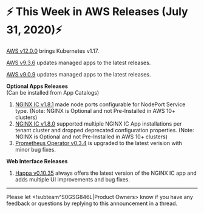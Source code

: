 # :zap: This Week in AWS Releases (July 31, 2020):zap:

[AWS v12.0.0](https://github.com/giantswarm/releases/tree/master/aws/v12.0.0) brings Kubernetes v1.17.

[AWS v9.3.6](https://github.com/giantswarm/releases/blob/master/aws/v9.3.6) updates managed apps to the latest releases.

[AWS v9.0.9](https://github.com/giantswarm/releases/blob/master/aws/v9.0.9) updates managed apps to the latest releases.

**Optional Apps Releases**  
(Can be installed from App Catalogs)

1. [NGINX IC v1.8.1](https://github.com/giantswarm/nginx-ingress-controller-app/blob/master/CHANGELOG.md#181---2020-07-28) made node ports configurable for NodePort Service type. (Note: NGINX is Optional and not Pre-Installed in AWS 10+ clusters)
2. [NGINX IC v1.8.0](https://github.com/giantswarm/nginx-ingress-controller-app/blob/master/CHANGELOG.md#180---2020-07-24) supported multiple NGINX IC App installations per tenant cluster and dropped deprecated configuration properties. (Note: NGINX is Optional and not Pre-Installed in AWS 10+ clusters)
3. [Prometheus Operator v0.3.4](https://github.com/giantswarm/prometheus-operator-app/blob/master/CHANGELOG.md#034---2020-07-22) is upgraded to the latest verision with minor bug fixes.

**Web Interface Releases**
1. [Happa v0.10.35](https://github.com/giantswarm/happa/releases/tag/v0.10.35) always offers the latest version of the NGINX IC app and adds multiple UI improvements and bug fixes.

---
Please let <!subteam^S0GSG846L|Product Owners> know if you have any feedback or questions by replying to this announcement in a thread.
